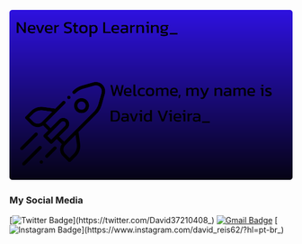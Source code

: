 
![alt text](https://github.com/David-Vieira-Prog/David-Vieira-Prog/blob/main/ImfProfile.svg?raw=true)

### My Social Media 
[![Twitter Badge](https://img.shields.io/badge/-@David37210408_-42b883?style=flat-square&labelColor=42b883&logo=twitter&logoColor=white&link=https://twitter.com/David37210408_)](https://twitter.com/David37210408_) 
[![Gmail Badge](https://img.shields.io/badge/-davidvieira0110@gmail.com-42b883?style=flat-square&logo=Gmail&logoColor=white&link=mailto:davidvieira0110@gmail.com)](mailto:davidvieira0110@gmail.com)
[![Instagram Badge](https://img.shields.io/badge/-@david_reis62_-42b883?style=flat-square&labelColor=42b883&logo=instagram&logoColor=white&link=https://www.instagram.com/david_reis62/?hl=pt-br_)](https://www.instagram.com/david_reis62/?hl=pt-br_) 
<!--
**David-Vieira-Prog/David-Vieira-Prog** is a ✨ _special_ ✨ repository because its `README.md` (this file) appears on your GitHub profile.

Here are some ideas to get you started:

- 🔭 I’m currently working on ...
- 🌱 I’m currently learning ...
- 👯 I’m looking to collaborate on ...
- 🤔 I’m looking for help with ...
- 💬 Ask me about ...
- 📫 How to reach me: ...
- 😄 Pronouns: ...
- ⚡ Fun fact: ...
-->
